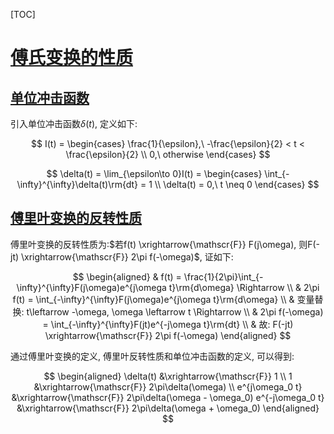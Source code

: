 [TOC]
<span id='toc'></span>

# [傅氏变换的性质](#toc)

## [单位冲击函数](#toc)

引入单位冲击函数$\delta(t)$, 定义如下:

$$
I(t) = 
\begin{cases}
\frac{1}{\epsilon},\ -\frac{\epsilon}{2} < t < \frac{\epsilon}{2} \\ 
0,\ otherwise
\end{cases}
$$

$$
\delta(t) = \lim_{\epsilon\to 0}I(t) = 
\begin{cases}
\int_{-\infty}^{\infty}\delta(t)\rm{dt} = 1 \\
\delta(t) = 0,\ t \neq 0
\end{cases}
$$


## [傅里叶变换的反转性质](#toc)

傅里叶变换的反转性质为:$若f(t) \xrightarrow{\mathscr{F}} F(j\omega), 则F(-jt) \xrightarrow{\mathscr{F}} 2\pi f(-\omega)$, 证如下:

$$
\begin{aligned}
& f(t) = \frac{1}{2\pi}\int_{-\infty}^{\infty}F(j\omega)e^{j\omega t}\rm{d\omega} \Rightarrow \\
& 2\pi f(t) = \int_{-\infty}^{\infty}F(j\omega)e^{j\omega t}\rm{d\omega} \\
& 变量替换: t\leftarrow -\omega, \omega \leftarrow t \Rightarrow \\
& 2\pi f(-\omega) = \int_{-\infty}^{\infty}F(jt)e^{-j\omega t}\rm{dt} \\
& 故: F(-jt) \xrightarrow{\mathscr{F}} 2\pi f(-\omega)
\end{aligned}
$$

通过傅里叶变换的定义, 傅里叶反转性质和单位冲击函数的定义, 可以得到:

$$
\begin{aligned}
\delta(t) &\xrightarrow{\mathscr{F}} 1 \\
1 &\xrightarrow{\mathscr{F}} 2\pi\delta(\omega) \\
e^{j\omega_0 t} &\xrightarrow{\mathscr{F}} 2\pi\delta(\omega - \omega_0)
e^{-j\omega_0 t} &\xrightarrow{\mathscr{F}} 2\pi\delta(\omega + \omega_0)
\end{aligned}
$$
